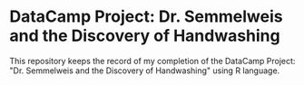 # DataCamp Project: Dr. Semmelweis and the Discovery of Handwashing
This repository keeps the record of my completion of the DataCamp Project: "Dr. Semmelweis and the Discovery of Handwashing" using R language.
